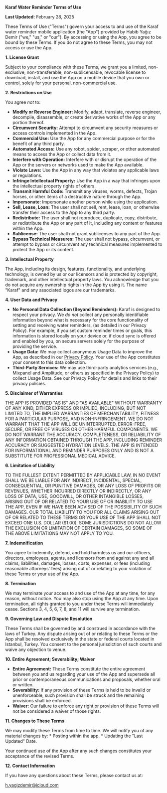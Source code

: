 **Karaf Water Reminder Terms of Use**

**Last Updated:** February 28, 2025

These Terms of Use ("Terms") govern your access to and use of the Karaf water reminder mobile application (the "App") provided by Habib Yağız Demir ("we," "us," or "our"). By accessing or using the App, you agree to be bound by these Terms. If you do not agree to these Terms, you may not access or use the App.

**1. License Grant**

Subject to your compliance with these Terms, we grant you a limited, non-exclusive, non-transferable, non-sublicensable, revocable license to download, install, and use the App on a mobile device that you own or control, solely for your personal, non-commercial use.

**2. Restrictions on Use**

You agree *not* to:

* **Modify or Reverse Engineer:** Modify, adapt, translate, reverse engineer, decompile, disassemble, or create derivative works of the App or any portion thereof.
* **Circumvent Security:** Attempt to circumvent any security measures or access controls implemented in the App.
* **Commercial Use:** Use the App for any commercial purpose or for the benefit of any third party.
* **Automated Access:** Use any robot, spider, scraper, or other automated means to access the App or collect data from it.
* **Interfere with Operation:** Interfere with or disrupt the operation of the App or the servers or networks used to make the App available.
* **Violate Laws:** Use the App in any way that violates any applicable laws or regulations.
* **Infringe Intellectual Property:** Use the App in a way that infringes upon the intellectual property rights of others.
* **Transmit Harmful Code:** Transmit any viruses, worms, defects, Trojan horses, or other items of a destructive nature through the App.
* **Impersonate:** Impersonate another person while using the application.
* **Sell, Lease, Loan:** The user shall not sell, rent, lease, loan, or otherwise transfer their access to the App to any third party.
* **Redistribute:** The user shall not reproduce, duplicate, copy, distribute, or redistribute the App or any part of it, including any content or features within the App.
* **Sublicense:** The user shall not grant sublicenses to any part of the App.
* **Bypass Technical Measures:** The user shall not bypass, circumvent, or attempt to bypass or circumvent any technical measures implemented to protect the App or its content.

**3. Intellectual Property**

The App, including its design, features, functionality, and underlying technology, is owned by us or our licensors and is protected by copyright, trademark, and other intellectual property laws. You acknowledge that you do not acquire any ownership rights in the App by using it. The name "Karaf" and any associated logos are our trademarks.

**4. User Data and Privacy**

* **No Personal Data Collection (Beyond Reminders):** Karaf is designed to respect your privacy. We *do not* collect any personally identifiable information beyond what is necessary for the core functionality of setting and receiving water reminders, (as detailed in our Privacy Policy). For example, if you set custom reminder times or goals, this information is stored locally on your device or, if cloud sync is offered and enabled by you, on secure servers solely for the purpose of providing the service.
* **Usage Data:** We may collect anonymous Usage Data to improve the App, as described in our [Privacy Policy](http://yagizdemir.me/Karaf/privacy). Your use of the App constitutes your consent to this data collection.
* **Third-Party Services:** We may use third-party analytics services (e.g., Mixpanel and Amplitude, or others as specified in the Privacy Policy) to collect Usage Data. See our Privacy Policy for details and links to their privacy policies.

**5. Disclaimer of Warranties**

THE APP IS PROVIDED "AS IS" AND "AS AVAILABLE" WITHOUT WARRANTY OF ANY KIND, EITHER EXPRESS OR IMPLIED, INCLUDING, BUT NOT LIMITED TO, THE IMPLIED WARRANTIES OF MERCHANTABILITY, FITNESS FOR A PARTICULAR PURPOSE, AND NON-INFRINGEMENT. WE DO NOT WARRANT THAT THE APP WILL BE UNINTERRUPTED, ERROR-FREE, SECURE, OR FREE OF VIRUSES OR OTHER HARMFUL COMPONENTS. WE DO NOT WARRANT THE ACCURACY, COMPLETENESS, OR RELIABILITY OF ANY INFORMATION OBTAINED THROUGH THE APP, INCLUDING REMINDER ACCURACY OR SUGGESTED HYDRATION LEVELS. THE APP IS INTENDED FOR INFORMATIONAL AND REMINDER PURPOSES ONLY AND IS NOT A SUBSTITUTE FOR PROFESSIONAL MEDICAL ADVICE.

**6. Limitation of Liability**

TO THE FULLEST EXTENT PERMITTED BY APPLICABLE LAW, IN NO EVENT SHALL WE BE LIABLE FOR ANY INDIRECT, INCIDENTAL, SPECIAL, CONSEQUENTIAL, OR PUNITIVE DAMAGES, OR ANY LOSS OF PROFITS OR REVENUES, WHETHER INCURRED DIRECTLY OR INDIRECTLY, OR ANY LOSS OF DATA, USE, GOODWILL, OR OTHER INTANGIBLE LOSSES, ARISING OUT OF OR RELATED TO YOUR USE OF OR INABILITY TO USE THE APP, EVEN IF WE HAVE BEEN ADVISED OF THE POSSIBILITY OF SUCH DAMAGES. OUR TOTAL LIABILITY TO YOU FOR ALL CLAIMS ARISING OUT OF OR RELATED TO THESE TERMS OR YOUR USE OF THE APP SHALL NOT EXCEED ONE U.S. DOLLAR ($1.00). SOME JURISDICTIONS DO NOT ALLOW THE EXCLUSION OR LIMITATION OF CERTAIN DAMAGES, SO SOME OF THE ABOVE LIMITATIONS MAY NOT APPLY TO YOU.

**7. Indemnification**

You agree to indemnify, defend, and hold harmless us and our officers, directors, employees, agents, and licensors from and against any and all claims, liabilities, damages, losses, costs, expenses, or fees (including reasonable attorneys' fees) arising out of or relating to your violation of these Terms or your use of the App.

**8. Termination**

We may terminate your access to and use of the App at any time, for any reason, without notice. You may also stop using the App at any time. Upon termination, all rights granted to you under these Terms will immediately cease. Sections 3, 4, 5, 6, 7, 8, and 11 will survive any termination.

**9. Governing Law and Dispute Resolution**

These Terms shall be governed by and construed in accordance with the laws of Turkey. Any dispute arising out of or relating to these Terms or the App shall be resolved exclusively in the state or federal courts located in Istanbul, Turkey. You consent to the personal jurisdiction of such courts and waive any objection to venue.

**10. Entire Agreement; Severability; Waiver**

* **Entire Agreement:** These Terms constitute the entire agreement between you and us regarding your use of the App and supersede all prior or contemporaneous communications and proposals, whether oral or written.
* **Severability:** If any provision of these Terms is held to be invalid or unenforceable, such provision shall be struck and the remaining provisions shall be enforced.
* **Waiver:** Our failure to enforce any right or provision of these Terms will not be considered a waiver of those rights.

**11. Changes to These Terms**

We may modify these Terms from time to time. We will notify you of any material changes by:
    * Posting within the app.
    * Updating the "Last Updated" Date.

Your continued use of the App after any such changes constitutes your acceptance of the revised Terms.

**12. Contact Information**

If you have any questions about these Terms, please contact us at:

h.yagizdemir@icloud.com
